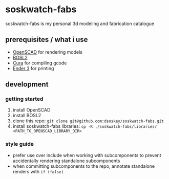 # soskwatch-fabs

soskwatch-fabs is my personal 3d modeling and fabrication catalogue

## prerequisites / what i use

- [OpenSCAD](https://openscad.org/) for rendering models
- [BOSL2](https://github.com/revarbat/BOSL2)
- [Cura](https://ultimaker.com/software/ultimaker-cura) for compiling gcode
- [Ender 3](https://www.crealityofficial.co.uk/products/official-creality-ender-3-3d-printer) for printing

## development

### getting started

1. install OpenSCAD
2. install BOSL2
3. clone this repo: `git clone git@github.com:dsoskey/soskwatch-fabs.git`
4. install soskwatch-fabs libraries: `cp -R ./soskwatch-fabs/libraries/ <PATH_TO_OPENSCAD_LIBRARY_DIR>`

### style guide

- prefer use over include when working with subcomponents to prevent accidentally rendering standalone subcomponents
- when committing subcomponents to the repo, annotate standalone renders with `if (false)`